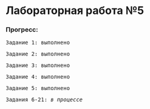 # Лабораторная работа №5
### Прогресс:<br/>
<pre>Задание 1: выполнено</pre>
<pre>Задание 2: выполнено</pre>
<pre>Задание 3: выполнено</pre>
<pre>Задание 4: выполнено</pre>
<pre>Задание 5: выполнено</pre>
<pre>Задания 6-21: <i>в процессе</i></pre>
